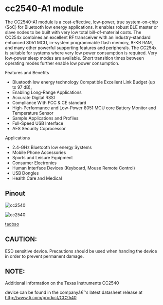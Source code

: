 # cc2540-A1 module

The CC2540-A1 module is a cost-effective, low-power, true system-on-chip (SoC) for Bluetooth low energy applications. It enables robust BLE master or slave nodes to be built with very low total bill-of-material costs. The CC254x combines an excellent RF transceiver with an industry-standard enhanced 8051 MCU, in-system programmable flash memory, 8-KB RAM, and many other powerful supporting features and peripherals. The CC254x is suitable for systems where very low power consumption is required. Very low-power sleep modes are available. Short transition times between operating modes further enable low power consumption.

Features and Benefits

* Bluetooth low energy technology Compatible Excellent Link Budget (up to 97 dB),
* Enabling Long-Range Applications
* Accurate Digital RSSI
* Compliance With FCC & CE standard
* High-Performance and Low-Power 8051 MCU core Battery Monitor and Temperature Sensor
* Sample Applications and Profiles
* Full-Speed USB Interface
* AES Security Coprocessor 

Applications

* 2.4-GHz Bluetooth low energy Systems 
* Mobile Phone Accessories
* Sports and Leisure Equipment
* Consumer Electronics
* Human Interface Devices (Keyboard, Mouse Remote Control) 
* USB Dongles
* Health Care and Medical

## Pinout

![cc2540](http://ww4.sinaimg.cn/large/a74eed94jw1e0t3mny02dj.jpg)

![cc2540](http://ww3.sinaimg.cn/large/a74e55b4jw1e0t3nh2jhsj.jpg)


[taobao](http://item.taobao.com/item.htm?id=19972744299)

## CAUTION:

ESD sensitive device. Precautions should be used when handing the device in order to prevent permanent damage.

## NOTE:

Additional information on the Texas Instruments CC2540

device can be found in the companyâ€™s latest datasheet release at http://www.ti.com/product/CC2540
